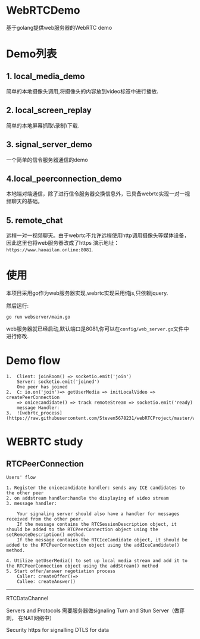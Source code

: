 # WebRTCDemo
基于golang提供web服务器的WebRTC demo


# Demo列表
## 1. local_media_demo
简单的本地摄像头调用,将摄像头的内容放到video标签中进行播放.

## 2. local_screen_replay
简单的本地屏幕抓取\录制\下载.

## 3. signal_server_demo
一个简单的信令服务器通信的demo

## 4.local_peerconnection_demo
本地端对端通信，除了进行信令服务器交换信息外，已具备webrtc实现一对一视频聊天的基础。

## 5. remote_chat
远程一对一视频聊天。由于webrtc不允许远程使用http调用摄像头等媒体设备，因此这里也将web服务器改成了https
演示地址：`https://www.haoailan.online:8081`.


# 使用
本项目采用go作为web服务器实现,webrtc实现采用纯js,只依赖jquery.

然后运行:
```
go run webserver/main.go
```

web服务器就已经启动,默认端口是8081,你可以在`config/web_server.go`文件中进行修改.

# Demo flow

    1.  Client: joinRoom() => socketio.emit('join')
        Server: socketio.emit('joined') 
        One peer has joined
    2.  C: io.on('join')=> getUserMedia => initLocalVideo => createPeerConnection  
        => onicecandidate() => track remoteStream => socketio.emit('ready)
        message Handler:
    3.  ![webrtc_process](https://raw.githubusercontent.com/Steven5678231/webRTCProject/master/webrtc_process.png)


# WEBRTC study
RTCPeerConnection
---

    Users' flow

    1. Register the onicecandidate handler: sends any ICE candidates to the other peer
    2. on addstream handler:handle the displaying of video stream
    3. message handler: 
        
        Your signaling server should also have a handler for messages received from the other peer. 
        If the message contains the RTCSessionDescription object, it should be added to the RTCPeerConnection object using the setRemoteDescription() method.
        If the message contains the RTCIceCandidate object, it should be added to the RTCPeerConnection object using the addIceCandidate() method.
        
    4. Utilize getUserMedia() to set up local media stream and add it to the RTCPeerConnection object using the addStream() method
    5. Start offer/answer negotiation process
        Caller: createOffer()=>
        Callee: createAnswer()

---
RTCDataChannel

Servers and Protocols
需要服务器做signaling
Turn and Stun Server（做穿刺， 在NAT网络中）

Security
https for signalling
DTLS for data

